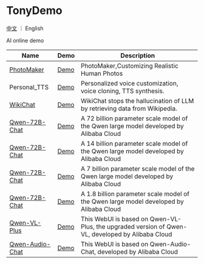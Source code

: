 # TonyDemo

[中文](README_CN.md) ｜  English 

AI online demo 

| Name | Demo| Description |
| ------ | ----- | ---- |
| [PhotoMaker](https://github.com/TencentARC/PhotoMaker) | [Demo](https://photo-maker.github.io/) | PhotoMaker,Customizing Realistic Human Photos |
| Personal_TTS | [Demo](https://modelscope.cn/studios/damo/personal_tts/summary) | Personalized voice customization, voice cloning, TTS synthesis. |
| [WikiChat](https://github.com/stanford-oval/WikiChat) | [Demo](https://wikichat.genie.stanford.edu/) | WikiChat stops the hallucination of LLM by retrieving data from Wikipedia. |
| [Qwen-72B-Chat](https://github.com/QwenLM/Qwen) | [Demo](https://modelscope.cn/studios/qwen/Qwen-72B-Chat-Demo/summary) | A 72 billion parameter scale model of the Qwen large model  developed by Alibaba Cloud |
| [Qwen-72B-Chat](https://github.com/QwenLM/Qwen) | [Demo](https://modelscope.cn/studios/qwen/Qwen-14B-Chat-Demo/summary) | A 14 billion parameter scale model of the Qwen large model  developed by Alibaba Cloud |
| [Qwen-72B-Chat](https://github.com/QwenLM/Qwen) | [Demo](https://modelscope.cn/studios/qwen/Qwen-7B-Chat-Demo/summary) | A 7 billion parameter scale model of the Qwen large model  developed by Alibaba Cloud |
| [Qwen-72B-Chat](https://github.com/QwenLM/Qwen) | [Demo](https://www.modelscope.cn/studios/qwen/Qwen-1_8B-Chat-Demo/summary) | A 1.8 billion parameter scale model of the Qwen large model  developed by Alibaba Cloud |
| [Qwen-VL-Plus](https://github.com/QwenLM/Qwen-VL) | [Demo](https://modelscope.cn/studios/qwen/Qwen-VL-Chat-Demo/summary) | This WebUI is based on Qwen-VL-Plus, the upgraded version of Qwen-VL, developed by Alibaba Cloud |
| [Qwen-Audio-Chat](https://github.com/QwenLM/Qwen-Audio) | [Demo](https://modelscope.cn/studios/qwen/Qwen-Audio-Chat-Demo/summary) | This WebUI is based on Qwen-Audio-Chat, developed by Alibaba Cloud |
